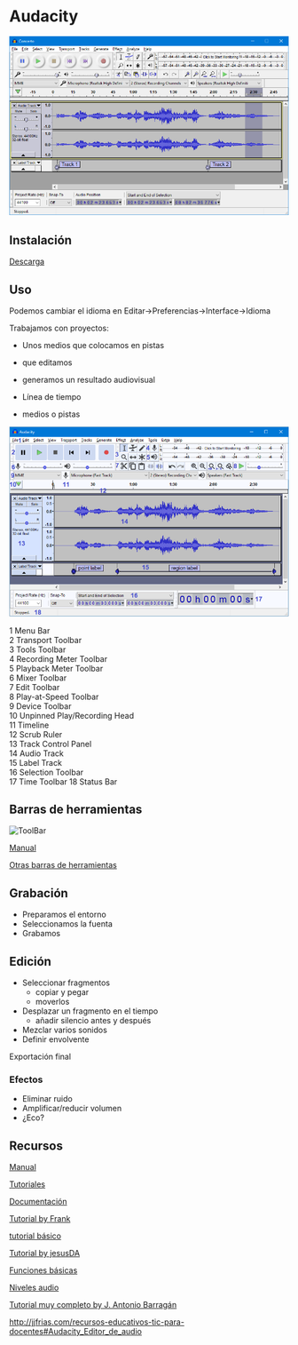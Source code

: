 # Audacity

![Audacity](./images/Theme_Classic.png)

## Instalación

[Descarga](https://www.audacityteam.org/)


## Uso

Podemos cambiar el idioma en Editar->Preferencias->Interface->Idioma

Trabajamos con proyectos:
* Unos medios que colocamos en  pistas
* que editamos
* generamos un resultado audiovisual

* Línea de tiempo
* medios o pistas

![Audacity](./images/projectwindowimagemap_240.png)


1 Menu Bar   
2 Transport Toolbar   
3 Tools Toolbar   
4 Recording Meter Toolbar   
5 Playback Meter Toolbar   
6 Mixer Toolbar  
7 Edit Toolbar   
8 Play-at-Speed Toolbar   
9 Device Toolbar   
10 Unpinned Play/Recording Head   
11 Timeline   
12 Scrub Ruler  
13 Track Control Panel   
14 Audio Track   
15 Label Track   
16 Selection Toolbar   
17 Time Toolbar   18 Status Bar  

## Barras de herramientas

![ToolBar](https://manual.audacityteam.org/m/images/0/02/toolstoolbarannotated.png)

[Manual](https://manual.audacityteam.org/man/tools_toolbar.html)

[Otras barras de herramientas](https://manual.audacityteam.org/man/toolbars_overview.html)

## Grabación

* Preparamos el entorno
* Seleccionamos la fuenta
* Grabamos

## Edición

* Seleccionar fragmentos
    * copiar y pegar
    * moverlos
* Desplazar un fragmento en el tiempo 
    * añadir silencio antes y después
* Mezclar varios sonidos
* Definir envolvente

Exportación final

### Efectos

* Eliminar ruido
* Amplificar/reducir volumen
* ¿Eco?

## Recursos

[Manual](https://manual.audacityteam.org/)

[Tutoriales](https://manual.audacityteam.org/#tutorials)

[Documentación](https://www.audacityteam.org/help/documentation/)

[Tutorial by Frank](https://www.lifestylealcuadrado.com/tutorial-de-audacity-en-espanol-el-programa-edicion-audio/)

[tutorial básico](https://www.edu.xunta.gal/centros/ceipnumero2tui/system/files/Audacity.pdf)

[Tutorial by jesusDA](https://www.jesusda.com/docs/ebooks/ebook_tutorial-edicion-de-sonido-con-audacity.pdf)

[Funciones básicas](https://danivoiceovers.com/tutorial-audacity-funciones-basicas/)

[Niveles audio](https://danivoiceovers.com/audacity-tutorial-guide-beginners/)

[Tutorial muy completo by J. Antonio Barragán](https://iesrdguezmonino.educarex.es/recursos/manuales/audacity.pdf)

http://jjfrias.com/recursos-educativos-tic-para-docentes#Audacity_Editor_de_audio